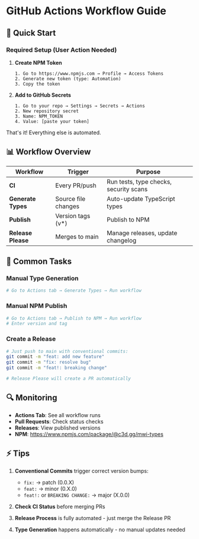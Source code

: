 # GitHub Actions Workflow Guide

## 🚀 Quick Start

### Required Setup (User Action Needed)

1. **Create NPM Token**

   ```
   1. Go to https://www.npmjs.com → Profile → Access Tokens
   2. Generate new token (type: Automation)
   3. Copy the token
   ```

2. **Add to GitHub Secrets**
   ```
   1. Go to your repo → Settings → Secrets → Actions
   2. New repository secret
   3. Name: NPM_TOKEN
   4. Value: [paste your token]
   ```

That's it! Everything else is automated.

## 📊 Workflow Overview

| Workflow           | Trigger             | Purpose                                |
| ------------------ | ------------------- | -------------------------------------- |
| **CI**             | Every PR/push       | Run tests, type checks, security scans |
| **Generate Types** | Source file changes | Auto-update TypeScript types           |
| **Publish**        | Version tags (v\*)  | Publish to NPM                         |
| **Release Please** | Merges to main      | Manage releases, update changelog      |

## 🎯 Common Tasks

### Manual Type Generation

```bash
# Go to Actions tab → Generate Types → Run workflow
```

### Manual NPM Publish

```bash
# Go to Actions tab → Publish to NPM → Run workflow
# Enter version and tag
```

### Create a Release

```bash
# Just push to main with conventional commits:
git commit -m "feat: add new feature"
git commit -m "fix: resolve bug"
git commit -m "feat!: breaking change"

# Release Please will create a PR automatically
```

## 🔍 Monitoring

- **Actions Tab**: See all workflow runs
- **Pull Requests**: Check status checks
- **Releases**: View published versions
- **NPM**: https://www.npmjs.com/package/@c3d.gg/mwi-types

## ⚡ Tips

1. **Conventional Commits** trigger correct version bumps:

   - `fix:` → patch (0.0.X)
   - `feat:` → minor (0.X.0)
   - `feat!:` or `BREAKING CHANGE:` → major (X.0.0)

2. **Check CI Status** before merging PRs

3. **Release Process** is fully automated - just merge the Release PR

4. **Type Generation** happens automatically - no manual updates needed
